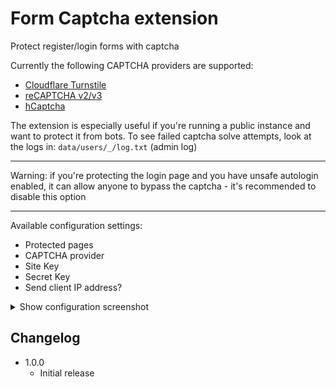 # Form Captcha extension

Protect register/login forms with captcha

Currently the following CAPTCHA providers are supported:
* [Cloudflare Turnstile](https://www.cloudflare.com/application-services/products/turnstile/)
* [reCAPTCHA v2/v3](https://developers.google.com/recaptcha)
* [hCaptcha](https://www.hcaptcha.com/)

The extension is especially useful if you're running a public instance and want to protect it from bots.
To see failed captcha solve attempts, look at the logs in: `data/users/_/log.txt` (admin log)

---

Warning: if you're protecting the login page and you have unsafe autologin enabled, it can allow anyone to bypass the captcha - it's recommended to disable this option

---

Available configuration settings:
* Protected pages
* CAPTCHA provider
* Site Key
* Secret Key
* Send client IP address?

<details>
<summary>Show configuration screenshot</summary>

![configuration](./screenshot.png)

</details>

## Changelog

* 1.0.0
	* Initial release
